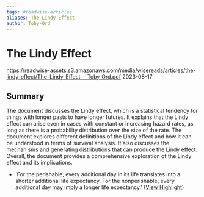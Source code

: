 ```yaml
---
tags: #readwise-articles
aliases: The Lindy Effect
author: Toby-Ord
---
```

# The Lindy Effect

https://readwise-assets.s3.amazonaws.com/media/wisereads/articles/the-lindy-effect/The_Lindy_Effect_-_Toby_Ord.pdf
2023-08-17
## Summary
The document discusses the Lindy effect, which is a statistical tendency for things with longer pasts to have longer futures. It explains that the Lindy effect can arise even in cases with constant or increasing hazard rates, as long as there is a probability distribution over the size of the rate. The document explores different definitions of the Lindy effect and how it can be understood in terms of survival analysis. It also discusses the mechanisms and generating distributions that can produce the Lindy effect. Overall, the document provides a comprehensive exploration of the Lindy effect and its implications.

- ‘For the perishable, every additional day in its life translates into a shorter additional life expectancy. For the nonperishable, every additional day may imply a longer life expectancy.’ ([View Highlight](https://read.readwise.io/read/01hafjc2rm5wvpzkkcndz2t7m4))
